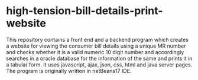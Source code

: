 # high-tension-bill-details-print-website
This repository contains a front end and a backend program which creates a website for viewing the consumer bill details using a unique MR number and checks whether it is a valid numeric 10 digit number and accordingly searches in a oracle database for the information of the same and prints it in a tabular form. It uses javascript, ajax, json, css, html and java server pages. The program is originally written in netBeans17 IDE.
